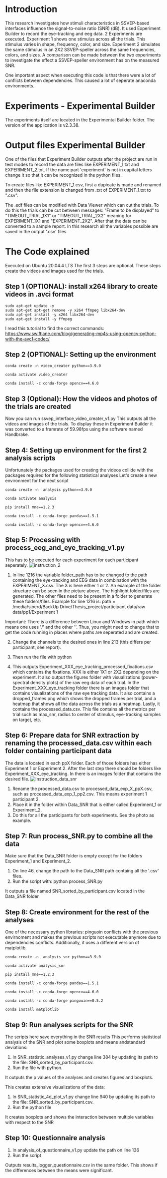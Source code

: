 # Introduction
This research investigates how stimuli characteristics in SSVEP-based interfaces influence the signal-to-noise ratio (SNR) (dB). It used Experiment Builder to record the eye-tracking and eeg data. 2 Experiments are executed. Experiment 1 shows one stimulus across all the trials. This stimulus varies in shape, frequency, color, and size. Experiment 2 simulates the same stimulus in an 2X2 SSVEP-speller across the same frequencies, colors, and sizes. A comparison can be made between the two experiments to investigate the effect a SSVEP-speller environment has on the measured SNR.

One important aspect when executing this code is that there were a lot of conflicts between dependencies. This caused a lot of seperate anaconda environments.
# Experiments - Experimental Builder
The experiments itself are located in the Experimental Builder folder. The version of the application is v2.3.38.

# Output files Experimental Builder
One of the files that Experiment Builder outputs after the project are run in test modes to record the data are files like EXPERIMENT_1.txt and EXPERIMENT_2.txt. If the name part 'experiment' is not in capital letters change it so that it can be recognized in the python files. 

To create files like EXPERIMENT_1.csv, first a dupicate is made and renamed and then the file extension is changed from .txt of EXPERIMENT_1.txt to ".csv".

The .edf files can be modified with Data Viewer which can cut the trials.
To do this the trials can be cut between messages: "Frame to be displayed" to "TIMEOUT_TRIAL_1X1" or "TIMEOUT_TRIAL_2X2" meaning for EXPERIMENT_1X1 and "EXPERIMENT_2X2". After that the data can be converted to a sample report. In this research all the variables possible are saved in the output '.csv' files.




# The Code explained

Executed on Ubuntu 20.04.4 LTS
The first 3 steps are optional. These steps create the videos and images used for the trials.

## Step 1 (OPTIONAL): install x264 library to create videos in .avci format

    sudo apt-get update -y
    sudo apt-get apt-get remove -y x264 ffmpeg libx264-dev
    sudo apt-get install -y x264 libx264-dev 
    sudo apt-get install -y ffmpeg 

I read this tutorial to find the correct commands: https://www.swiftlane.com/blog/generating-mp4s-using-opencv-python-with-the-avc1-codec/

 ## Step 2 (OPTIONAL): Setting up the environment 
 
    conda create -n video_creater python==3.9.0

    conda activate video_creater

    conda install -c conda-forge opencv==4.6.0
  
  ## Step 3 (Optional): How the videos and photos of the trials are created 
  
  Now you can run ssvep_interface_video_creater_v1.py
  This outputs all the videos and images of the trials. To display these in Experiment Builder it was converted to a framrate of 59.98fps using the software named Handbrake.
  
  ## Step 4: Setting up environment for the first 2 analysis scripts
  Unfortunately the packages used for creating the videos collide with the packages required for the following statistical analyses
  Let's create a new environment for the next script
  
    conda create -n  analysis python==3.9.0
  
    conda activate analysis
  
    pip install mne==1.2.3
    
    conda install -c conda-forge pandas==1.5.1
    
    conda install -c conda-forge opencv==4.6.0
    
    
   ## Step 5: Processing with process_eeg_and_eye_tracking_v1.py
   This has to be executed for each experiment for each participant seperately.
   ![instruction_2](https://user-images.githubusercontent.com/27996213/213590999-fce106d1-fe70-4bf0-97df-f9254cb803c3.png)

   1. In line 1216 the variable folder_path has to be changed to the path containing the eye-tracking and EEG data in combination with the EXPERIMENT_X.csv. The X is here either 1 or 2.  An example of the folder structure can be seen in the picture above. The highlight folder/files are generated. The other files need to be present in a folder to generate these folders/files. Example for line 1216 is: path = /media/sjoerd/BackUp Drive/Thesis_project/participant data/raw data/pp1/Experiment 1
 
   Important: There is a difference between Linux and Windows in path which means one uses '/' and the other '\'. Thus, you might need to change that to get the code running in places where paths are seperated and are created.
   
   2. Change the channels to the desired ones in line 213 (this differs per participant, see report).
   
   3. Then run the file with python

   4. This outputs Experiment_XXX_eye_tracking_processed_fixations.csv which contains the fixations. XXX is either 1X1 or 2X2 depending on the experiment. It also output the figures folder with visualizations (power-spectral density plots) of the raw eeg data of each trial. In the Experiment_XXX_eye_tracking folder there is an images folder that contains visualizations of the raw eye tracking data. It also contains a dropped_frames.png which shows the dropped frames per trial, and a heatmap that shows all the data across the trials as a heatmap. Lastly, it contains the processed_data.csv. This file contains all the metrics per trial such as max_snr, radius to center of stimulus, eye-tracking samples on target, etc. 
    
   ## Step 6: Prepare data for SNR extraction by renaming the processed_data.csv within each folder containing participant data
   The data is located in each ppX folder. Each of those folders has either Experiment 1 or Experiment 2. After the last step there should be folders like Experiment_XXX_eye_tracking. In there is an images folder that contains the desired file.
   ![Instruction_data_snr](https://user-images.githubusercontent.com/27996213/213533984-aa621efe-9ee0-4c3c-b5fb-022bc985a41f.png)

   1. Rename the processed_data.csv to processed_data_exp_X_ppX.csv, such as processed_data_exp_1_pp2.csv.  This means experiment 1 participant 2.
   2. Place it in the folder within Data_SNR that is either called Experiment_1 or Experiment_2.
   3. Do this for all the participants for both experiments. See the photo as example.
   
    
   ## Step 7: Run process_SNR.py to combine all the data
   Make sure that the Data_SNR folder is empty except for the folders Experiment_1 and Experiment_2.
   1. On line 46, change the path to the Data_SNR path containg all the '.csv' files.
   2. Run the script with: python process_SNR.py
   
   It outputs a file named SNR_sorted_by_participant.csv located in the Data_SNR folder
   
   
   
   ## Step 8: Create environment for the rest of the analyses
   One of the necessary python libraries: pinguoin conflicts with the previous envirnoment and makes the previous scripts not executable anymore due to dependencies conflicts. Additionally, it uses a different version of matplotlib.
   
    conda create -n  analysis_snr python==3.9.0
  
    conda activate analysis_snr
  
    pip install mne==1.2.3
    
    conda install -c conda-forge pandas==1.5.1
    
    conda install -c conda-forge opencv==4.6.0
    
    conda install -c conda-forge pingouin==0.5.2
    
    conda install matplotlib
    
   ## Step 9: Run analyses scripts for the SNR
   The scripts here save everything in the SNR results
   This performs statistical analysis of the SNR and plot some boxplots and means andstandard deviations:
   1. In SNR_statistic_analyses_v1.py change line 384 by updating its path to the file: SNR_sorted_by_participant.csv.
   2. Run the file with python.
   
   It outputs the p values of the analyses and creates figures and boxplots.
    
   
   This creates extensive visualizations of the data:
   1. In SNR_statistic_4d_plot_v1.py change line 940 by updating its path to the file: SNR_sorted_by_participant.csv.
   2. Run the python file
   
   It creates boxplots and shows the interaction between multiple variables with respect to the SNR
   
   ## Step 10: Questionnaire analysis
   1. In analysis_of_questionnaire_v1.py update the path on line 136
   2. Run the script
   
   Outputs results_logger_questionnaire.csv in the same folder. This shows if the differences between the means were significant.
    
  
  
